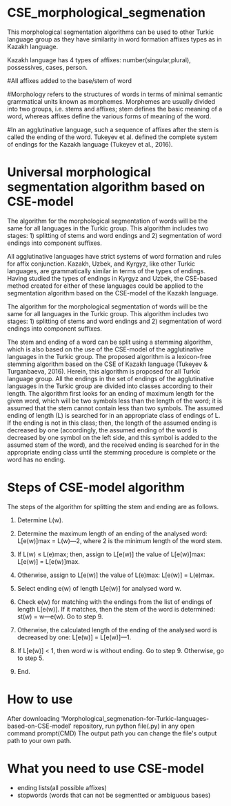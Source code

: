 # CSE_morphological_segmenation

This morphological segmentation algorithms can be used to other Turkic language group as they have similarity in word formation affixes types as in Kazakh language.

Kazakh language has 4 types of affixes: number(singular,plural), possessives, cases, person. 

#All affixes added to the base/stem of word

#Morphology refers to the structures of words in terms of minimal semantic grammatical units known as morphemes. Morphemes are usually divided into two groups, i.e. stems and affixes; stem defines the basic meaning of a word, whereas affixes define the various forms of meaning of the word.

#In an agglutinative language, such a sequence of affixes after the stem is called the ending of the word. Tukeyev et al. defined the complete system of endings for the Kazakh language (Tukeyev et al., 2016).

# Universal morphological segmentation algorithm based on CSE-model
The algorithm for the morphological segmentation of words will be the same for all languages in the Turkic group. This algorithm includes two stages: 1) splitting of stems and word endings and 2) segmentation of word endings into component suffixes.

All agglutinative languages have strict systems of word formation and rules for affix conjunction. Kazakh, Uzbek, and Kyrgyz, like other Turkic languages, are grammatically similar in terms of the types of endings. Having studied the types of endings in Kyrgyz and Uzbek, the CSE-based method created for either of these languages could be applied to the segmentation algorithm based on the CSE-model of the Kazakh language. 

The algorithm for the morphological segmentation of words will be the same for all languages in the Turkic group. 
This algorithm includes two stages: 1) splitting of stems and word endings and 2) segmentation of word endings into component suffixes.

The stem and ending of a word can be split using a stemming algorithm, which is also based on the use of the CSE-model of the agglutinative languages in the Turkic group. The proposed algorithm is a lexicon-free stemming algorithm based on the CSE of Kazakh language (Tukeyev & Turganbaeva, 2016). Herein, this algorithm is proposed for all Turkic language group. All the endings in the set of endings of the agglutinative languages in the Turkic group are divided into classes according to their length. The algorithm first looks for an ending of maximum length for the given word, which will be two symbols less than the length of the word; it is assumed that the stem cannot contain less than two symbols. The assumed ending of length (L) is searched for in an appropriate class of endings of L. If the ending is not in this class; then, the length of the assumed ending is decreased by one (accordingly, the assumed ending of the word is decreased by one symbol on the left side, and this symbol is added to the assumed stem of the word), and the received ending is searched for in the appropriate ending class until the stemming procedure is complete or the word has no ending. 

# Steps of CSE-model algorithm 
The steps of the algorithm for splitting the stem and ending are as follows.

1. Determine L(w).

2. Determine the maximum length of an ending of the analysed word: L[e(w)]max = L(w)—2, where 2 is the minimum length of the word stem.

3. If L(w) ≤ L(e)max; then, assign to L[e(w)] the value of L[e(w)]max: L[e(w)] = L[e(w)]max.

4. Otherwise, assign to L[e(w)] the value of L(e)max: L[e(w)] = L(e)max.

5. Select ending e(w) of length L[e(w)] for analysed word w.

6. Check e(w) for matching with the endings from the list of endings of length L[e(w)]. If it matches, then the stem of the word is determined: st(w) = w—e(w). Go to step 9.

7. Otherwise, the calculated length of the ending of the analysed word is decreased by one: L[e(w)] = L[e(w)]—1.

8. If L[e(w)] < 1, then word w is without ending. Go to step 9. Otherwise, go to step 5.

9. End.

# How to use

After downloading 'Morphological_segmenation-for-Turkic-languages-based-on-CSE-model' repository, run python file(.py) in any open command prompt(CMD)
The output path you can change the file's output path to your own path.

# What you need to use CSE-model
- ending lists(all possible affixes)
- stopwords (words that can not be segmentted or ambiguous bases)


